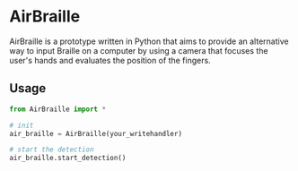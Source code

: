# AirBraille

AirBraille is a prototype written in Python that aims to provide an alternative way to input Braille on a computer by using a camera that focuses the user's hands and evaluates the position of the fingers.

## Usage
```python
from AirBraille import *

# init
air_braille = AirBraille(your_writehandler)

# start the detection
air_braille.start_detection()
```